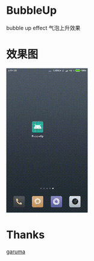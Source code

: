 # BubbleUp
bubble up effect 气泡上升效果

# 效果图

![气泡上升效果](https://github.com/fengdexunmi/BubbleUp/raw/master/screenshots/sagitNMF26Xfrank01132018162549.gif)

# Thanks
[garuma](https://github.com/garuma/bikr)
